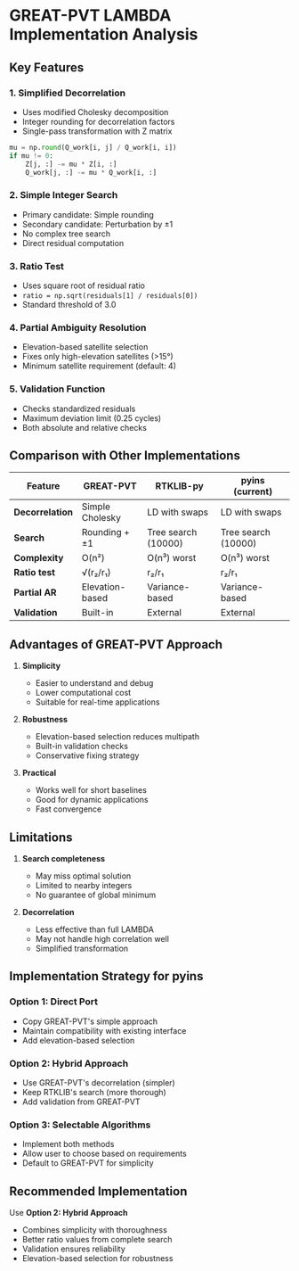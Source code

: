 # GREAT-PVT LAMBDA Implementation Analysis

## Key Features

### 1. **Simplified Decorrelation**
- Uses modified Cholesky decomposition
- Integer rounding for decorrelation factors
- Single-pass transformation with Z matrix
```python
mu = np.round(Q_work[i, j] / Q_work[i, i])
if mu != 0:
    Z[j, :] -= mu * Z[i, :]
    Q_work[j, :] -= mu * Q_work[i, :]
```

### 2. **Simple Integer Search**
- Primary candidate: Simple rounding
- Secondary candidate: Perturbation by ±1
- No complex tree search
- Direct residual computation

### 3. **Ratio Test**
- Uses square root of residual ratio
- `ratio = np.sqrt(residuals[1] / residuals[0])`
- Standard threshold of 3.0

### 4. **Partial Ambiguity Resolution**
- Elevation-based satellite selection
- Fixes only high-elevation satellites (>15°)
- Minimum satellite requirement (default: 4)

### 5. **Validation Function**
- Checks standardized residuals
- Maximum deviation limit (0.25 cycles)
- Both absolute and relative checks

## Comparison with Other Implementations

| Feature | GREAT-PVT | RTKLIB-py | pyins (current) |
|---------|-----------|-----------|-----------------|
| **Decorrelation** | Simple Cholesky | LD with swaps | LD with swaps |
| **Search** | Rounding + ±1 | Tree search (10000) | Tree search (10000) |
| **Complexity** | O(n²) | O(n³) worst | O(n³) worst |
| **Ratio test** | √(r₂/r₁) | r₂/r₁ | r₂/r₁ |
| **Partial AR** | Elevation-based | Variance-based | Variance-based |
| **Validation** | Built-in | External | External |

## Advantages of GREAT-PVT Approach

1. **Simplicity**
   - Easier to understand and debug
   - Lower computational cost
   - Suitable for real-time applications

2. **Robustness**
   - Elevation-based selection reduces multipath
   - Built-in validation checks
   - Conservative fixing strategy

3. **Practical**
   - Works well for short baselines
   - Good for dynamic applications
   - Fast convergence

## Limitations

1. **Search completeness**
   - May miss optimal solution
   - Limited to nearby integers
   - No guarantee of global minimum

2. **Decorrelation**
   - Less effective than full LAMBDA
   - May not handle high correlation well
   - Simplified transformation

## Implementation Strategy for pyins

### Option 1: Direct Port
- Copy GREAT-PVT's simple approach
- Maintain compatibility with existing interface
- Add elevation-based selection

### Option 2: Hybrid Approach
- Use GREAT-PVT's decorrelation (simpler)
- Keep RTKLIB's search (more thorough)
- Add validation from GREAT-PVT

### Option 3: Selectable Algorithms
- Implement both methods
- Allow user to choose based on requirements
- Default to GREAT-PVT for simplicity

## Recommended Implementation

Use **Option 2: Hybrid Approach**
- Combines simplicity with thoroughness
- Better ratio values from complete search
- Validation ensures reliability
- Elevation-based selection for robustness